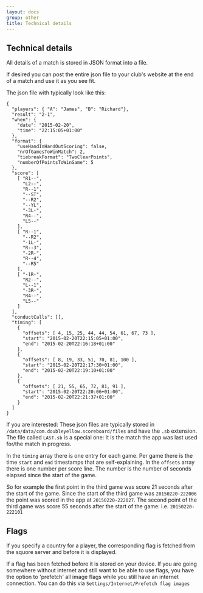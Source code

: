 ```yaml
---
layout: docs
group: other
title: Technical details
---
```

## Technical details

All details of a match is stored in JSON format into a file.

If desired you can post the entire json file to your club's website at the end of a match and use it as you see fit.

The json file with typically look like this:

    {
      "players": { "A": "James", "B": "Richard"},
      "result": "2-1",
      "when": {
        "date": "2015-02-20",
        "time": "22:15:05+01:00"
      },
      "format": {
        "useHandInHandOutScoring": false,
        "nrOfGamesToWinMatch": 2,
        "tiebreakFormat": "TwoClearPoints",
        "numberOfPointsToWinGame": 5
      },
      "score": [
        [ "R1--",
          "L2--",
          "R--1",
          "--ST",
          "--R2",
          "--YL",
          "-3L-",
          "R4--",
          "L5--"
        ],
        [ "R--1",
          "--R2",
          "-1L-",
          "R--3",
          "-2R-",
          "R--4",
          "--R5"
        ],
        [ "-1R-",
          "R2--",
          "L--1",
          "-3R-",
          "R4--",
          "L5--"
        ]
      ],
      "conductCalls": [],
      "timing": [
        {
          "offsets": [ 4, 15, 25, 44, 44, 54, 61, 67, 73 ],
          "start": "2015-02-20T22:15:05+01:00",
          "end": "2015-02-20T22:16:18+01:00"
        },
        {
          "offsets": [ 8, 19, 33, 51, 70, 81, 100 ],
          "start": "2015-02-20T22:17:30+01:00",
          "end": "2015-02-20T22:19:10+01:00"
        },
        {
          "offsets": [ 21, 55, 65, 72, 81, 91 ],
          "start": "2015-02-20T22:20:06+01:00",
          "end": "2015-02-20T22:21:37+01:00"
        }
      ]
    }

If you are interested: These json files are typically stored in `/data/data/com.doubleyellow.scoreboard/files` and have the `.sb` extension.
The file called `LAST.sb` is a special one: It is the match the app was last used for/the match in progress.

In the `timing` array there is one entry for each game. Per game there is the time `start` and `end` timestamps that are self-explaining.
In the `offsets` array there is one number per score line. The number is the number of seconds elapsed since the start of the game.

So for example the first point in the third game was score 21 seconds after the start of the game.
Since the start of the third game was `20150220-222006` the point was scored in the app at `20150220-222027`.
The second point of the third game was score 55 seconds after the start of the game: i.e. `20150220-222101`

## Flags

If you specify a country for a player, the corresponding flag is fetched 
from the squore server and before it is displayed.

If a flag has been fetched before it is stored on your device.
If you are going somewhere without internet and still want to be able to use flags, you have the option to 'prefetch' all image flags while you
still have an internet connection. You can do this via `Settings/Internet/Prefetch flag images`
